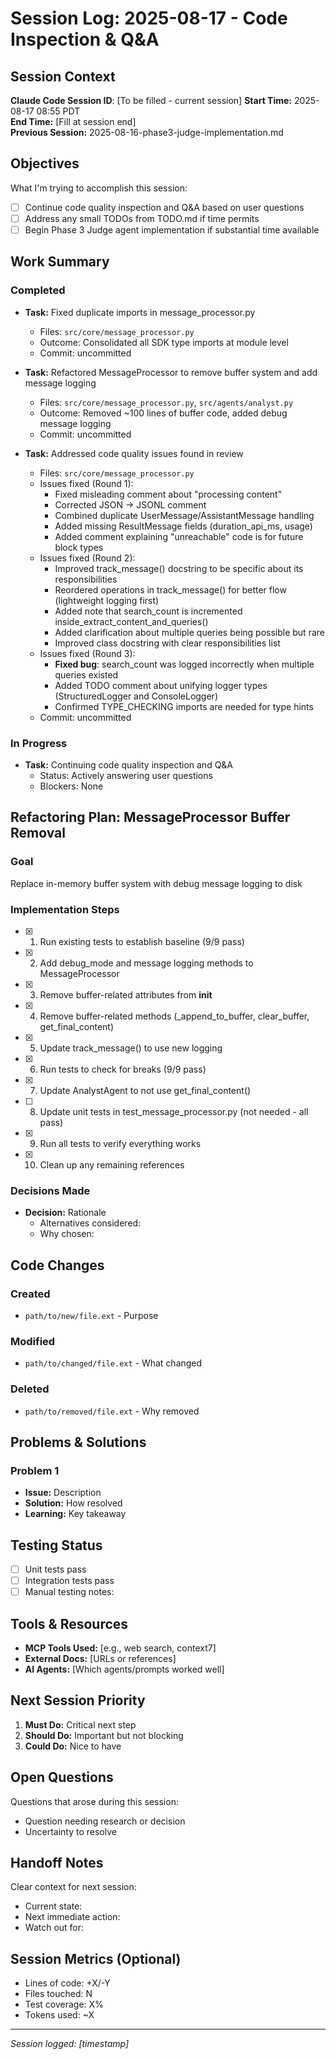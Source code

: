 # Session Log: 2025-08-17 - Code Inspection & Q&A

## Session Context

**Claude Code Session ID**: [To be filled - current session]
**Start Time:** 2025-08-17 08:55 PDT  
**End Time:** [Fill at session end]  
**Previous Session:** 2025-08-16-phase3-judge-implementation.md  

## Objectives

What I'm trying to accomplish this session:

- [ ] Continue code quality inspection and Q&A based on user questions
- [ ] Address any small TODOs from TODO.md if time permits
- [ ] Begin Phase 3 Judge agent implementation if substantial time available

## Work Summary

### Completed

- **Task:** Fixed duplicate imports in message_processor.py
  - Files: `src/core/message_processor.py`
  - Outcome: Consolidated all SDK type imports at module level
  - Commit: uncommitted

- **Task:** Refactored MessageProcessor to remove buffer system and add message logging
  - Files: `src/core/message_processor.py`, `src/agents/analyst.py`
  - Outcome: Removed ~100 lines of buffer code, added debug message logging
  - Commit: uncommitted

- **Task:** Addressed code quality issues found in review
  - Files: `src/core/message_processor.py`
  - Issues fixed (Round 1):
    - Fixed misleading comment about "processing content"
    - Corrected JSON → JSONL comment
    - Combined duplicate UserMessage/AssistantMessage handling
    - Added missing ResultMessage fields (duration_api_ms, usage)
    - Added comment explaining "unreachable" code is for future block types
  - Issues fixed (Round 2):
    - Improved track_message() docstring to be specific about its responsibilities
    - Reordered operations in track_message() for better flow (lightweight logging first)
    - Added note that search_count is incremented inside_extract_content_and_queries()
    - Added clarification about multiple queries being possible but rare
    - Improved class docstring with clear responsibilities list
  - Issues fixed (Round 3):
    - **Fixed bug**: search_count was logged incorrectly when multiple queries existed
    - Added TODO comment about unifying logger types (StructuredLogger and ConsoleLogger)
    - Confirmed TYPE_CHECKING imports are needed for type hints
  - Commit: uncommitted

### In Progress

- **Task:** Continuing code quality inspection and Q&A
  - Status: Actively answering user questions
  - Blockers: None

## Refactoring Plan: MessageProcessor Buffer Removal

### Goal

Replace in-memory buffer system with debug message logging to disk

### Implementation Steps

- [x] 1. Run existing tests to establish baseline (9/9 pass)
- [x] 2. Add debug_mode and message logging methods to MessageProcessor
- [x] 3. Remove buffer-related attributes from **init**
- [x] 4. Remove buffer-related methods (_append_to_buffer, clear_buffer, get_final_content)
- [x] 5. Update track_message() to use new logging
- [x] 6. Run tests to check for breaks (9/9 pass)
- [x] 7. Update AnalystAgent to not use get_final_content()
- [ ] 8. Update unit tests in test_message_processor.py (not needed - all pass)
- [x] 9. Run all tests to verify everything works
- [x] 10. Clean up any remaining references

### Decisions Made

- **Decision:** Rationale
  - Alternatives considered:
  - Why chosen:

## Code Changes

### Created

- `path/to/new/file.ext` - Purpose

### Modified

- `path/to/changed/file.ext` - What changed

### Deleted

- `path/to/removed/file.ext` - Why removed

## Problems & Solutions

### Problem 1

- **Issue:** Description
- **Solution:** How resolved
- **Learning:** Key takeaway

## Testing Status

- [ ] Unit tests pass
- [ ] Integration tests pass
- [ ] Manual testing notes:

## Tools & Resources

- **MCP Tools Used:** [e.g., web search, context7]
- **External Docs:** [URLs or references]
- **AI Agents:** [Which agents/prompts worked well]

## Next Session Priority

1. **Must Do:** Critical next step
2. **Should Do:** Important but not blocking
3. **Could Do:** Nice to have

## Open Questions

Questions that arose during this session:

- Question needing research or decision
- Uncertainty to resolve

## Handoff Notes

Clear context for next session:

- Current state:
- Next immediate action:
- Watch out for:

## Session Metrics (Optional)

- Lines of code: +X/-Y
- Files touched: N
- Test coverage: X%
- Tokens used: ~X

---

*Session logged: [timestamp]*
